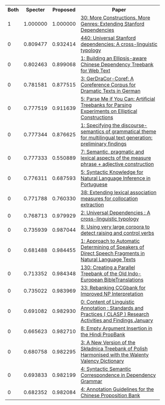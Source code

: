 <html><table><tr>
<th>Both</th>
<th>Specter</th>
<th>Proposed</th>
<th>Paper</th>
</tr>
<tr>
<td>1</td>
<td>1.000000</td>
<td>1.000000</td>
<td><a href="https://www.semanticscholar.org/paper/ee51845fe6d13cc7787a2f15f97e0809f922c7f5">30: More Constructions, More Genres: Extending Stanford Dependencies</a></td>
</tr>
<tr>
<td>0</td>
<td>0.809477</td>
<td>0.932414</td>
<td><a href="https://www.semanticscholar.org/paper/16b26c3bfb3feef8f2d1889b4e76c15e3f5b6fb7">440: Universal Stanford dependencies: A cross-linguistic typology</a></td>
</tr>
<tr>
<td>0</td>
<td>0.802463</td>
<td>0.899068</td>
<td><a href="https://www.semanticscholar.org/paper/d9e0932a5d58d4749edf7c955653d6b23c0673db">1: Building an Ellipsis-aware Chinese Dependency Treebank for Web Text</a></td>
</tr>
<tr>
<td>0</td>
<td>0.781581</td>
<td>0.877515</td>
<td><a href="https://www.semanticscholar.org/paper/024840f3e8dd19c6b0f52e75e17e5abbf3f5c9ed">3: GerDraCor-Coref: A Coreference Corpus for Dramatic Texts in German</a></td>
</tr>
<tr>
<td>0</td>
<td>0.777519</td>
<td>0.911639</td>
<td><a href="https://www.semanticscholar.org/paper/d8ca19e56a337706d33b64963c851857bf1e5736">5: Parse Me if You Can: Artificial Treebanks for Parsing Experiments on Elliptical Constructions</a></td>
</tr>
<tr>
<td>0</td>
<td>0.777344</td>
<td>0.876625</td>
<td><a href="https://www.semanticscholar.org/paper/cb8b5e5517bebf5b3fd4d0dc63e335144efbd623">1: Specifying the discourse-semantics of grammatical theme for multilingual text generation: preliminary findings</a></td>
</tr>
<tr>
<td>0</td>
<td>0.777333</td>
<td>0.550889</td>
<td><a href="https://www.semanticscholar.org/paper/3c305c4511b2739d121dafbb2a98f8707d7a83b5">7: Semantic, pragmatic and lexical aspects of the measure phrase + adjective construction</a></td>
</tr>
<tr>
<td>0</td>
<td>0.776311</td>
<td>0.687593</td>
<td><a href="https://www.semanticscholar.org/paper/6914d92d8ad6f61c7bca52706ee5078c9b6be90e">5: Syntactic Knowledge for Natural Language Inference in Portuguese</a></td>
</tr>
<tr>
<td>0</td>
<td>0.771788</td>
<td>0.760330</td>
<td><a href="https://www.semanticscholar.org/paper/f11595663f2eac2f728b1ff67db77603f1615da4">38: Extending lexical association measures for collocation extraction</a></td>
</tr>
<tr>
<td>0</td>
<td>0.768713</td>
<td>0.979929</td>
<td><a href="https://www.semanticscholar.org/paper/d3344d50b71ee8d7255bb8bc009d6af6f1a8411e">2: Universal Dependencies : A cross-linguistic typology</a></td>
</tr>
<tr>
<td>0</td>
<td>0.735939</td>
<td>0.987044</td>
<td><a href="https://www.semanticscholar.org/paper/a98673d4f7d284ed2d0b16c56a41785ada82e392">8: Using very large corpora to detect raising and control verbs</a></td>
</tr>
<tr>
<td>0</td>
<td>0.681488</td>
<td>0.984455</td>
<td><a href="https://www.semanticscholar.org/paper/7ddf803b52baa08749a825311c73b80fc6635d15">1: Approach to Automatic Determining of Speakers of Direct Speech Fragments in Natural Language Texts</a></td>
</tr>
<tr>
<td>0</td>
<td>0.713352</td>
<td>0.984348</td>
<td><a href="https://www.semanticscholar.org/paper/7fbda08fb932eb871850d4ed4b12166e7eaee604">130: Creating a Parallel Treebank of the Old Indo-European BibleTranslations</a></td>
</tr>
<tr>
<td>0</td>
<td>0.735022</td>
<td>0.983969</td>
<td><a href="https://www.semanticscholar.org/paper/c480aeb15a0ac0788d574e7225fba37cef1dc3fe">33: Rebanking CCGbank for Improved NP Interpretation</a></td>
</tr>
<tr>
<td>0</td>
<td>0.691082</td>
<td>0.982930</td>
<td><a href="https://www.semanticscholar.org/paper/e0a6b6fa0a6897c7eef83f1243b1d57a0abdeb10">0: Content of Linguistic Annotation : Standards and Practices ( CLASP ) Research Activities and Findings January</a></td>
</tr>
<tr>
<td>0</td>
<td>0.665623</td>
<td>0.982710</td>
<td><a href="https://www.semanticscholar.org/paper/36e0a0fc0a20839af66566bf48810858cfdd3658">8: Empty Argument Insertion in the Hindi PropBank</a></td>
</tr>
<tr>
<td>0</td>
<td>0.680758</td>
<td>0.982295</td>
<td><a href="https://www.semanticscholar.org/paper/a0dd9951980f8628a1c5f9c1a27c886544fdbaae">3: A New Version of the Składnica Treebank of Polish Harmonised with the Walenty Valency Dictionary</a></td>
</tr>
<tr>
<td>0</td>
<td>0.693833</td>
<td>0.982199</td>
<td><a href="https://www.semanticscholar.org/paper/78d92476897a5b14912c315c2d8477405b9fdcdc">4: Syntactic Semantic Correspondence in Dependency Grammar</a></td>
</tr>
<tr>
<td>0</td>
<td>0.682352</td>
<td>0.982084</td>
<td><a href="https://www.semanticscholar.org/paper/c2fea87e1bf55906c6c42ae771329855aa13bc93">4: Annotation Guidelines for the Chinese Proposition Bank</a></td>
</tr>
</table></html>
